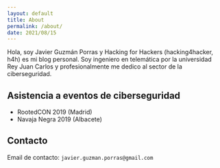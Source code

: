 ```yaml
---
layout: default
title: About
permalink: /about/
date: 2021/08/15
---
```


Hola, soy Javier Guzmán Porras y Hacking for Hackers (hacking4hacker, h4h) es mi blog personal.
Soy ingeniero en telemática por la universidad Rey Juan Carlos y profesionalmente me dedico al sector de la ciberseguridad.

## Asistencia a eventos de ciberseguridad
* RootedCON 2019 (Madrid)
* Navaja Negra 2019 (Albacete)

## Contacto
Email de contacto: `javier.guzman.porras@gmail.com`